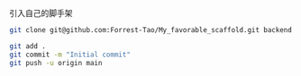 
引入自己的脚手架
```bash
git clone git@github.com:Forrest-Tao/My_favorable_scaffold.git backend
```

```bash
git add .
git commit -m "Initial commit"
git push -u origin main
```